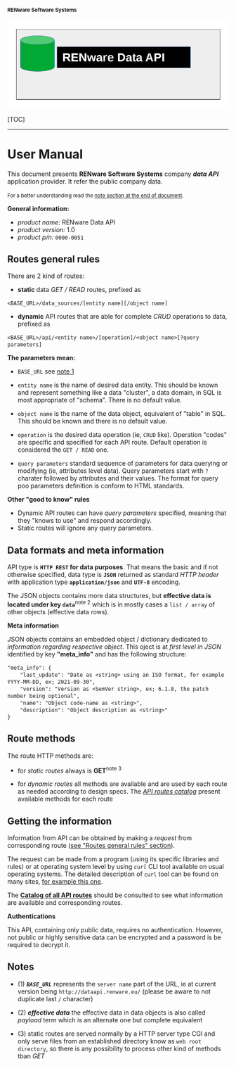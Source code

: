<small markdown>**RENware Software Systems**</small>

![data_api_logo](pictures/dataAPI_logo.png)



[TOC]

***

# User Manual

This document presents **RENware Software Systems** company ***data API*** application provider. It refer the public company data.

<small markdown>For a better understanding read the [note section at the end of document](#notes).</small>
 
**General information:**

* *product name:* RENware Data API
* *product version:* 1.0
* *product p/n:* `0000-0051`




## Routes general rules

There are 2 kind of routes:

* **static** data *GET / READ* routes, prefixed as
```
<BASE_URL>/data_sources/[entity name][/object name]
```

* **dynamic** API routes that are able for complete *CRUD* operations to data, prefixed as
```
<BASE_URL>/api/<entity name>/[operation]/<object name>[?query parameters]
```

**The parameters mean:**

* `BASE_URL` see [note 1](#notes)

* `entity name` is the name of desired data entity. This should be known and represent something like a data "cluster", a data domain, in SQL is most appropriate of "schema". There is no default value.

* `object name` is the name of the data object, equivalent of "table" in SQL. This should be known and there is no default value.

* `operation` is the desired data operation (ie, `CRUD` like). Operation "codes" are specific and specified for each API route. Default operation is considered the `GET / READ` one.

* `query parameters` standard sequence of parameters for data querying or modifying (ie, attributes level data). Query parameters start with `?` charater followed by attributes and their values. The format for query poo parameters definition is conform to HTML standards.


**Other "good to know" rules**

* Dynamic API routes can have *query parameters* specified, meaning that they "knows to use" and respond accordingly.
* Static routes will ignore any query parameters.




## Data formats and meta information

API type is **`HTTP REST` for data purposes**. That means the basic and if not otherwise specified, data type is **`JSON`** returned as standard *HTTP header* with application type **`application/json`** and **`UTF-8`** encoding.

The JSON objects contains more data structures, but **effective data is located under key `data`**<sup>note 2</sup> which is in  mostly cases a `list / array` of other objects (effective data rows).

**Meta information**

JSON objects contains an embedded object / dictionary dedicated to *information regarding respective object*. This oject is at *first level in JSON* identified by key **"meta_info"** and has the following structure:

```
"meta_info": {
    "last_update": "Date as <string> using an ISO format, for example YYYY-MM-DD, ex; 2021-09-30",
    "version": "Version as <SemVer string>, ex; 6.1.8, the patch number being optional",
    "name": "Object code-name as <string>",
    "description": "Object description as <string>"
}
```




## Route methods

The route HTTP methods are:

* for *static routes* always is **GET**<sup>note 3</sup>

* for *dynamic routes* all methods are available and are used by each route as needed according to design specs. The *[API routes catalog](index.md)* present available methods for each route




## Getting the information

Information from API can be obtained by making a *request* from corresponding route ([see "Routes general rules" section](#routes-general-rules)).

The request can be made from a program (using its specific libraries and rules) or at operating system level by using *`curl`* CLI tool available on usual operating systems. The detailed description of `curl` tool can be found on many sites, [for example this one](https://man7.org/linux/man-pages/man1/curl.1.html).

The **[Catalog of all API routes](index.md)** should be consulted to see what information are available and corresponding routes.

**Authentications**

This API, containing only public data, requires no authentication. However, not public or highly sensitive data can be encrypted and a password is be required to decrypt it.




## Notes

* (1) ***`BASE_URL`*** represents the `server name` part of the URL, ie at current version being `http://dataapi.renware.eu/` (please be aware to not duplicate last `/` character)

* (2) ***effective data*** the effective data in data objects is also called *payload* term which is an alternate one but
complete equivalent

* (3) static routes are served normally by a HTTP server type CGI and only serve files from an established directory know as `web root directory`, so there is any possibility to process other kind of methods tban *GET*


